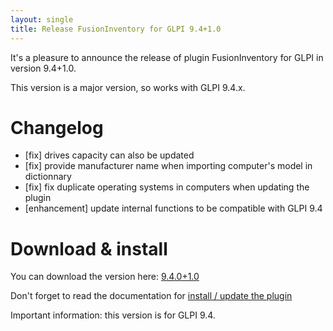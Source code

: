 ```yaml
---
layout: single
title: Release FusionInventory for GLPI 9.4+1.0
---
```


It's a pleasure to announce the release of plugin FusionInventory for GLPI in version 9.4+1.0.

This version is a major version, so works with GLPI 9.4.x.



# Changelog

* [fix] drives capacity can also be updated
* [fix] provide manufacturer name when importing computer's model in dictionnary
* [fix] fix duplicate operating systems in computers when updating the plugin
* [enhancement] update internal functions to be compatible with GLPI 9.4


# Download & install

You can download the version here: [9.4.0+1.0](https://github.com/fusioninventory/fusioninventory-for-glpi/releases/tag/glpi9.4.0%2B1.0)

Don't forget to read the documentation for [install / update the plugin](https://documentation.fusioninventory.org/%20FusionInventory_for_GLPI/%20%20Installation%20%26%20update/1.installation/)

Important information: this version is for GLPI 9.4.

